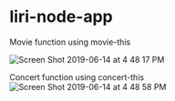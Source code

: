 # liri-node-app

Movie function using movie-this

![Screen Shot 2019-06-14 at 4 48 17 PM](https://user-images.githubusercontent.com/46911485/59541124-9cb01e00-8ec5-11e9-9de1-3f6e7752b19f.png)


Concert function using concert-this 
![Screen Shot 2019-06-14 at 4 48 58 PM](https://user-images.githubusercontent.com/46911485/59541183-cc5f2600-8ec5-11e9-80b7-b41eaeb0ffb1.png)
